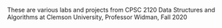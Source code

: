 These are various labs and projects from CPSC 2120 Data Structures and Algorithms at Clemson University, Professor Widman, Fall 2020
